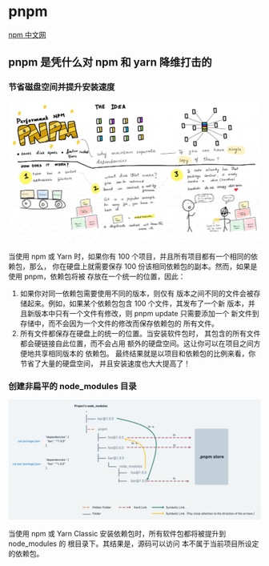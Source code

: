 # pnpm

[npm 中文网](https://www.pnpm.cn/motivation)

## pnpm 是凭什么对 npm 和 yarn 降维打击的 

### 节省磁盘空间并提升安装速度

![图片](./images/cafs-illustration-7be6bd97e43ba11a031b099869321deb.jpeg)

当使用 npm 或 Yarn 时，如果你有 100 个项目，并且所有项目都有一个相同的依赖包，那么， 你在硬盘上就需要保存 100 份该相同依赖包的副本。然而，如果是使用 pnpm，依赖包将被 存放在一个统一的位置，因此：

1. 如果你对同一依赖包需要使用不同的版本，则仅有 版本之间不同的文件会被存储起来。例如，如果某个依赖包包含 100 个文件，其发布了一个新 版本，并且新版本中只有一个文件有修改，则 pnpm update 只需要添加一个 新文件到存储中，而不会因为一个文件的修改而保存依赖包的 所有文件。
2. 所有文件都保存在硬盘上的统一的位置。当安装软件包时， 其包含的所有文件都会硬链接自此位置，而不会占用 额外的硬盘空间。这让你可以在项目之间方便地共享相同版本的 依赖包。
最终结果就是以项目和依赖包的比例来看，你节省了大量的硬盘空间， 并且安装速度也大大提高了！

### 创建非扁平的 node_modules 目录

![图片](./images/cafs-illustration-7be6bd97e43ba11a031b099869321deb1.jpeg)

当使用 npm 或 Yarn Classic 安装依赖包时，所有软件包都将被提升到 node_modules 的 根目录下。其结果是，源码可以访问 本不属于当前项目所设定的依赖包。

